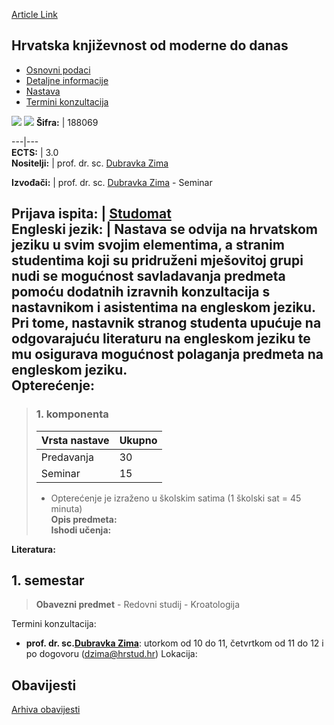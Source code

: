 [Article Link](https://www.fhs.hr/predmet/hkomdd)

## Hrvatska književnost od moderne do danas
  * [Osnovni podaci](https://www.fhs.hr/predmet/hkomdd#v1id-904813_491240_1_0 "Osnovni podaci")
  * [Detaljne informacije](https://www.fhs.hr/predmet/hkomdd#v1id-904813_491240_1_1 "Detaljne informacije")
  * [Nastava](https://www.fhs.hr/predmet/hkomdd#v1id-904813_491240_1_2 "Nastava")
  * [Termini konzultacija](https://www.fhs.hr/predmet/hkomdd#v1id-904813_491240_1_3 "Termini konzultacija")


[![](https://www.fhs.hr/img/flags/gif/hr.gif)](https://www.fhs.hr/predmet/hkomdd) [![](https://www.fhs.hr/img/flags/gif/gb.gif)](https://www.fhs.hr/en/course/mapcl_a)
**Šifra:** |  188069  
  
---|---  
**ECTS:** |  3.0   
**Nositelji:** |  prof. dr. sc. [Dubravka Zima](https://www.fhs.hr/djelatnik/dubravka.zima)   
  
**Izvođači:** |  prof. dr. sc. [Dubravka Zima](https://www.fhs.hr/djelatnik/dubravka.zima) - Seminar  
  
**Prijava ispita:** |  [Studomat](http://www.isvu.hr/studomat)  
**Engleski jezik:** |  Nastava se odvija na hrvatskom jeziku u svim svojim elementima, a stranim studentima koji su pridruženi mješovitoj grupi nudi se mogućnost savladavanja predmeta pomoću dodatnih izravnih konzultacija s nastavnikom i asistentima na engleskom jeziku. Pri tome, nastavnik stranog studenta upućuje na odgovarajuću literaturu na engleskom jeziku te mu osigurava mogućnost polaganja predmeta na engleskom jeziku.   
**Opterećenje:**  
---  
> ### 1. komponenta
> | Vrsta nastave | Ukupno  
> ---|---  
> Predavanja | 30  
> Seminar | 15  
> * Opterećenje je izraženo u školskim satima (1 školski sat = 45 minuta)   
**Opis predmeta:**  
> **Ishodi učenja:**  

  
**Literatura:**  

  
**1. semestar**  
---  
> **Obavezni predmet** - Redovni studij - Kroatologija  
>   
Termini konzultacija: 
  * **prof. dr. sc.[Dubravka Zima](https://www.fhs.hr/djelatnik/dubravka.zima)**: 
utorkom od 10 do 11, četvrtkom od 11 do 12 i po dogovoru (dzima@hrstud.hr)
Lokacija: 


## Obavijesti
[Arhiva obavijesti](https://www.fhs.hr/predmet/hkomdd?@=215pm#news_114311 "Arhiva obavijesti")
